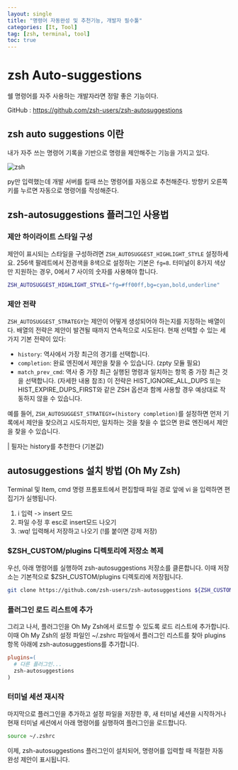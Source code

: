 ```yaml
---
layout: single
title: "명령어 자동완성 및 추천기능, 개발자 필수툴"
categories: [It, Tool]
tag: [zsh, terminal, tool]
toc: true
---
```


# zsh Auto-suggestions

쉘 명령어를 자주 사용하는 개발자라면 정말 좋은 기능이다.

GitHub : https://github.com/zsh-users/zsh-autosuggestions



## zsh auto suggestions 이란

내가 자주 쓰는 명령어 기록을 기반으로 명령을 제안해주는 기능을 가지고 있다. 

![zsh]({{site.url}}/images/2023-04-23-Auto-suggestion/zsh.png)

py만 입력했는데 개발 서버를 킬때 쓰는 명령어를 자동으로 추천해준다. 방향키 오른쪽키를 누르면 자동으로 명령어를 작성해준다.



## zsh-autosuggestions 플러그인 사용법

### 제안 하이라이트 스타일 구성

제안이 표시되는 스타일을 구성하려면 `ZSH_AUTOSUGGEST_HIGHLIGHT_STYLE` 설정하세요. 256색 팔레트에서 전경색을 8색으로 설정하는 기본은 `fg=8`. 터미널이 8가지 색상만 지원하는 경우, 0에서 7 사이의 숫자를 사용해야 합니다.

```bash
ZSH_AUTOSUGGEST_HIGHLIGHT_STYLE="fg=#ff00ff,bg=cyan,bold,underline"
```

### 제안 전략

`ZSH_AUTOSUGGEST_STRATEGY`는 제안이 어떻게 생성되어야 하는지를 지정하는 배열이다. 배열의 전략은 제안이 발견될 때까지 연속적으로 시도된다. 현재 선택할 수 있는 세 가지 기본 전략이 있다:

- `history`: 역사에서 가장 최근의 경기를 선택합니다.
- `completion`: 완료 엔진에서 제안을 찾을 수 있습니다. (zpty 모듈 필요)
- `match_prev_cmd`: 역사 중 가장 최근 실행된 명령과 일치하는 항목 중 가장 최근 것을 선택합니다. (자세한 내용 참조) 이 전략은 HIST_IGNORE_ALL_DUPS 또는 HIST_EXPIRE_DUPS_FIRST와 같은 ZSH 옵션과 함께 사용할 경우 예상대로 작동하지 않을 수 있습니다.

예를 들어, `ZSH_AUTOSUGGEST_STRATEGY=(history completion)`를 설정하면 먼저 기록에서 제안을 찾으려고 시도하지만, 일치하는 것을 찾을 수 없으면 완료 엔진에서 제안을 찾을 수 있습니다.



| 필자는 history를 추천한다 (기본값)

## autosuggestions 설치 방법 (Oh My Zsh)

Terminal 및 Item, cmd 명령 프롬포트에서 편집할때 파일 경로 앞에 vi 을 입력하면 편집기가 실행됩니다.

1. i 입력 -> insert 모드
2. 파일 수정 후 esc로 insert모드 나오기
3. :wq! 입력해서 저장하고 나오기 (!를 붙이면 강제 저장)



### $ZSH_CUSTOM/plugins 디렉토리에 저장소 복제

우선, 아래 명령어를 실행하여 zsh-autosuggestions 저장소를 클론합니다. 이때 저장소는 기본적으로 $ZSH_CUSTOM/plugins 디렉토리에 저장됩니다.

```bash
git clone https://github.com/zsh-users/zsh-autosuggestions ${ZSH_CUSTOM:-~/.oh-my-zsh/custom}/plugins/zsh-autosuggestions
```

### 플러그인 로드 리스트에 추가

그리고 나서, 플러그인을 Oh My Zsh에서 로드할 수 있도록 로드 리스트에 추가합니다. 이때 Oh My Zsh의 설정 파일인 ~/.zshrc 파일에서 플러그인 리스트를 찾아 plugins 항목 아래에 zsh-autosuggestions를 추가합니다.

```makefile
plugins=(
  # 다른 플러그인...
  zsh-autosuggestions
)
```

### 터미널 세션 재시작

마지막으로 플러그인을 추가하고 설정 파일을 저장한 후, 새 터미널 세션을 시작하거나 현재 터미널 세션에서 아래 명령어를 실행하여 플러그인을 로드합니다.

```bash
source ~/.zshrc
```

이제, zsh-autosuggestions 플러그인이 설치되어, 명령어를 입력할 때 적절한 자동 완성 제안이 표시됩니다.
